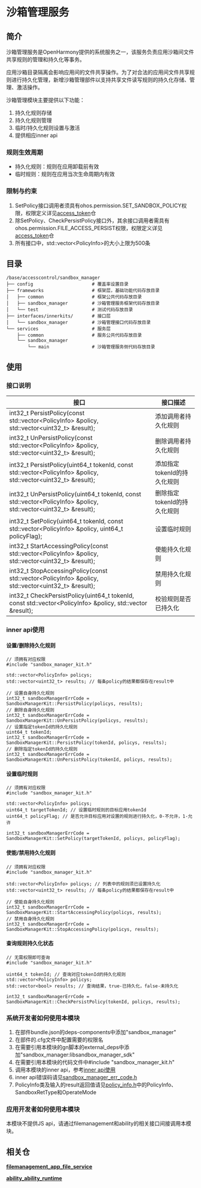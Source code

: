 # 沙箱管理服务

## 简介

沙箱管理服务是OpenHarmony提供的系统服务之一，该服务负责应用沙箱间文件共享规则的管理和持久化等事务。

应用沙箱目录隔离会影响应用间的文件共享操作。为了对合法的应用间文件共享规则进行持久化管理，新增沙箱管理部件以支持共享文件读写规则的持久化存储、管理、激活操作。

沙箱管理模块主要提供以下功能：

1. 持久化规则存储
2. 持久化规则管理
3. 临时/持久化规则设置与激活
4. 提供相应inner api

### 规则生效周期
- 持久化规则：规则在应用卸载前有效
- 临时规则：规则在应用当次生命周期内有效


### 限制与约束
1. SetPolicy接口调用者须具有ohos.permission.SET_SANDBOX_POLICY权限，权限定义详见[access_token](https://gitee.com/openharmony/security_access_token)仓
2. 除SetPolicy、CheckPersistPolicy接口外，其余接口调用者需具有ohos.permission.FILE_ACCESS_PERSIST权限，权限定义详见[access_token](https://gitee.com/openharmony/security_access_token)仓
3. 所有接口中，std::vector\<PolicyInfo\>的大小上限为500条

## 目录

```
/base/accesscontrol/sandbox_manager
├── config                      # 覆盖率设置目录
├── frameworks                  # 框架层，基础功能代码存放目录
│   ├── common                  # 框架公共代码存放目录
│   ├── sandbox_manager         # 沙箱管理服务框架代码存放目录
│   └── test                    # 测试代码存放目录
├── interfaces/innerkits/       # 接口层
│   └── sandbox_manager         # 沙箱管理接口代码存放目录
└── services                    # 服务层
    ├── common                  # 服务公共代码存放目录
    └── sandbox_manager
        └── main                # 沙箱管理服务侧代码存放目录

```

## 使用
### 接口说明

| **接口** | **接口描述** |
| --- | --- |
| int32_t PersistPolicy(const std::vector\<PolicyInfo\> &policy, std::vector<uint32_t> &result); | 添加调用者持久化规则 |
| int32_t UnPersistPolicy(const std::vector\<PolicyInfo\> &policy, std::vector<uint32_t> &result); | 删除调用者持久化规则 |
| int32_t PersistPolicy(uint64_t tokenId, const std::vector\<PolicyInfo\> &policy, std::vector<uint32_t> &result);| 添加指定tokenId的持久化规则 |
| int32_t UnPersistPolicy(uint64_t tokenId, const std::vector\<PolicyInfo\> &policy, std::vector<uint32_t> &result);| 删除指定tokenId的持久化规则 |
| int32_t SetPolicy(uint64_t tokenId, const std::vector\<PolicyInfo\> &policy, uint64_t policyFlag); | 设置临时规则 |
| int32_t StartAccessingPolicy(const std::vector\<PolicyInfo\> &policy, std::vector<uint32_t> &result);| 使能持久化规则 |
| int32_t StopAccessingPolicy(const std::vector\<PolicyInfo\> &policy, std::vector<uint32_t> &result);| 禁用持久化规则 |
| int32_t CheckPersistPolicy(uint64_t tokenId, const std::vector\<PolicyInfo\> &policy, std::vector<bool> &result);| 校验规则是否已持久化 |

### inner api使用
#### 设置/删除持久化规则
```
// 须拥有对应权限
#include "sandbox_manager_kit.h"

std::vector<PolicyInfo> policys;
std::vector<uint32_t> results; // 每条policy的结果都保存在result中

// 设置自身持久化规则
int32_t sandboxManagerErrCode = SandboxManagerKit::PersistPolicy(policys, results);
// 删除自身持久化规则
int32_t sandboxManagerErrCode = SandboxManagerKit::UnPersistPolicy(policys, results);
// 设置指定tokenId的持久化规则
uint64_t tokenId;
int32_t sandboxManagerErrCode = SandboxManagerKit::PersistPolicy(tokenId, policys, results);
// 删除指定tokenId的持久化规则
int32_t sandboxManagerErrCode = SandboxManagerKit::UnPersistPolicy(tokenId, policys, results);
```

#### 设置临时规则
```
// 须拥有对应权限
#include "sandbox_manager_kit.h"

std::vector<PolicyInfo> policys;
uint64_t targetTokenId; // 设置临时规则的目标应用tokenId
uint64_t policyFlag; // 是否允许目标应用对设置的规则进行持久化，0-不允许，1-允许

int32_t sandboxManagerErrCode = SandboxManagerKit::SetPolicy(targetTokenId, policys, policyFlag);
```

#### 使能/禁用持久化规则
```
// 须拥有对应权限
#include "sandbox_manager_kit.h"

std::vector<PolicyInfo> policys; // 列表中的规则须已设置持久化
std::vector<uint32_t> results; // 每条policy的结果都保存在result中

// 使能自身持久化规则
int32_t sandboxManagerErrCode = SandboxManagerKit::StartAccessingPolicy(policys, results);
// 禁用自身持久化规则
int32_t sandboxManagerErrCode = SandboxManagerKit::StopAccessingPolicy(policys, results);
```

#### 查询规则持久化状态
```
// 无需权限即可查询
#include "sandbox_manager_kit.h"

uint64_t tokenId; // 查询对应tokenId的持久化规则
std::vector<PolicyInfo> policys;
std::vector<bool> results; // 查询结果，true-已持久化，false-未持久化

int32_t sandboxManagerErrCode = SandboxManagerKit::CheckPersistPolicy(tokenId, policys, results);
```

### 系统开发者如何使用本模块
1. 在部件bundle.json的deps-components中添加"sandbox_manager"
2. 在部件的.cfg文件中配置需要的权限名
3. 在需要引用本模块的gn脚本的external_deps中添加"sandbox_manager:libsandbox_manager_sdk"
4. 在需要引用本模块的代码文件中#include "sandbox_manager_kit.h"
5. 调用本模块的inner api，参考[inner api使用](#inner-api使用)
6. inner api错误码请见[sandbox_manager_err_code.h](./interfaces/innerkits/sandbox_manager/include/sandbox_manager_err_code.h)
7. PolicyInfo类及输入的result返回值请见[policy_info.h](./interfaces/innerkits/sandbox_manager/include/policy_info.h)中的PolicyInfo、SandboxRetType和OperateMode

### 应用开发者如何使用本模块
本模块不提供JS api，请通过filemanagement和ability的相关接口间接调用本模块。

## 相关仓

**[filemanagement\_app\_file\_service](https://gitee.com/openharmony/filemanagement_app_file_service/blob/master/README_ZH.md)**

**[ability\_ability\_runtime](https://gitee.com/openharmony/ability_ability_runtime/blob/master/README_zh.md)**
